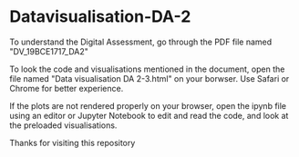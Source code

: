 # Datavisualisation-DA-2

To understand the Digital Assessment, go through the PDF file named "DV_19BCE1717_DA2"

To look the code and visualisations mentioned in the document, open the file named "Data visualisation DA 2-3.html" on your borwser. 
Use Safari or Chrome for better experience. 

If the plots are not rendered properly on your browser, open the ipynb file using an editor or Jupyter Notebook to edit and read the code, and look at the preloaded visualisations. 

Thanks for visiting this repository
